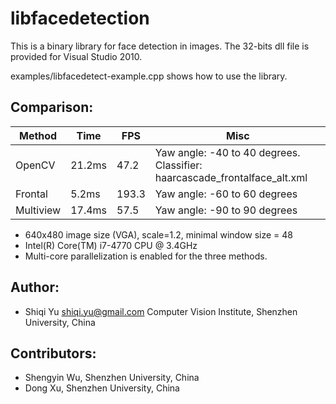 libfacedetection
====================

This is a binary library for face detection in images. 
The 32-bits dll file is provided for Visual Studio 2010.

examples/libfacedetect-example.cpp shows how to use the library.

Comparison:
-------------

| Method | Time   | FPS  | Misc   |
|--------|--------|------|--------|
|OpenCV  | 21.2ms | 47.2 | Yaw angle: -40 to 40 degrees. Classifier: haarcascade_frontalface_alt.xml |
|Frontal |  5.2ms | 193.3 | Yaw angle: -60 to 60 degrees|
|Multiview|  17.4ms | 57.5 | Yaw angle: -90 to 90 degrees |

* 640x480 image size (VGA), scale=1.2, minimal window size = 48
* Intel(R) Core(TM) i7-4770 CPU @ 3.4GHz
* Multi-core parallelization is enabled for the three methods.
 
Author:
-------------
* Shiqi Yu <shiqi.yu@gmail.com> Computer Vision Institute, Shenzhen University, China

Contributors:
-------------
* Shengyin Wu, Shenzhen University, China
* Dong Xu, Shenzhen University, China
